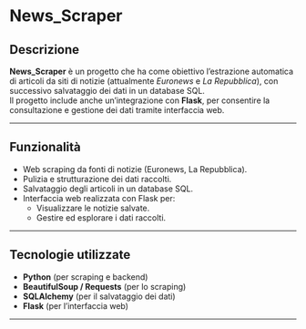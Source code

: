 # News_Scraper

## Descrizione
**News_Scraper** è un progetto che ha come obiettivo l’estrazione automatica di articoli da siti di notizie (attualmente *Euronews* e *La Repubblica*), con successivo salvataggio dei dati in un database SQL.  
Il progetto include anche un’integrazione con **Flask**, per consentire la consultazione e gestione dei dati tramite interfaccia web.

---

## Funzionalità
- Web scraping da fonti di notizie (Euronews, La Repubblica).
- Pulizia e strutturazione dei dati raccolti.
- Salvataggio degli articoli in un database SQL.
- Interfaccia web realizzata con Flask per:
  - Visualizzare le notizie salvate.
  - Gestire ed esplorare i dati raccolti.

---

## Tecnologie utilizzate
- **Python** (per scraping e backend)
- **BeautifulSoup / Requests** (per lo scraping)
- **SQLAlchemy** (per il salvataggio dei dati)
- **Flask** (per l’interfaccia web)

---

